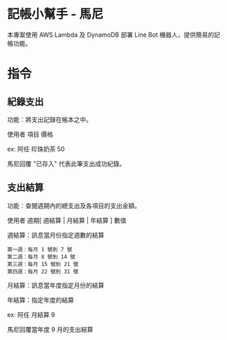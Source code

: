 # 記帳小幫手 - 馬尼

本專案使用 AWS Lambda 及 DynamoDB 部署 Line Bot 機器人，提供簡易的記帳功能。

# 指令

## 紀錄支出

功能：將支出記錄在帳本之中。

使用者 項目 價格

ex: 阿任 珍珠奶茶 50

馬尼回覆 "已存入" 代表此筆支出成功紀錄。

## 支出結算

功能：查閱週期內的總支出及各項目的支出金額。

使用者 週期[ 週結算 | 月結算 | 年結算 ] 數值

週結算：訊息當月份指定週數的結算

    第一週：每月 1 號到 7 號
    第二週：每月 8 號到 14 號
    第三週：每月 15 號到 21 號
    第四週：每月 22 號到 31 號

月結算：訊息當年度指定月份的結算

年結算：指定年度的結算

ex: 阿任 月結算 9

馬尼回覆當年度 9 月的支出結算
